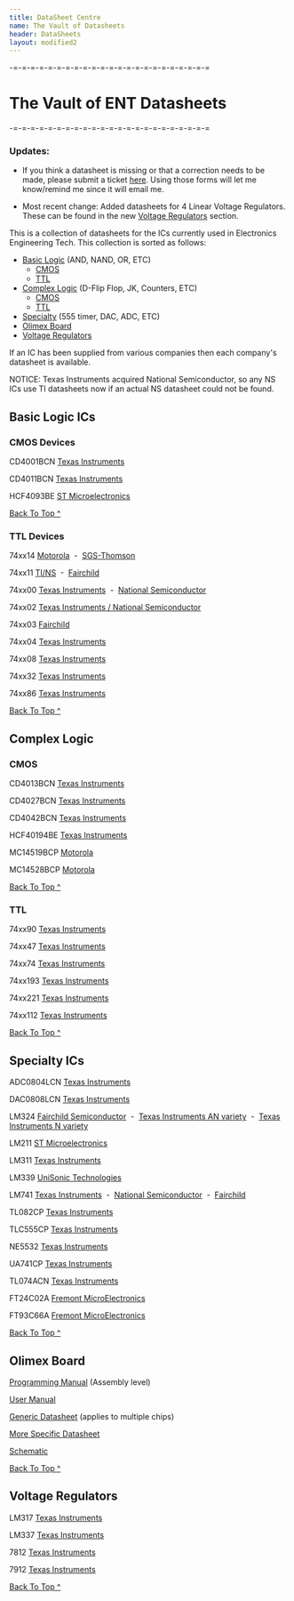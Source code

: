 ```yaml
---
title: DataSheet Centre
name: The Vault of Datasheets
header: DataSheets
layout: modified2
---
```


-=-=-=-=-=-=-=-=-=-=-=-=-=-=-=-=-=-=-=-=-=-=-=

# The Vault of ENT Datasheets

-=-=-=-=-=-=-=-=-=-=-=-=-=-=-=-=-=-=-=-=-=-=-=

### Updates:
- If you think a datasheet is missing or that a correction needs to be made, please submit a ticket [here](https://github.com/TekCastPork/TekCastPork.github.io/issues/new/choose). Using those forms will let me know/remind me since it will email me.

 - Most recent change: Added datasheets for 4 Linear Voltage Regulators. These can be found in the new [Voltage Regulators](#voltage-regulators) section.

This is a collection of datasheets for the ICs currently used in Electronics Engineering Tech.
This collection is sorted as follows:


- [Basic Logic](#basic-logic-ics) (AND, NAND, OR, ETC)
	- [CMOS](#cmos-devices)
	- [TTL](#ttl-devices)
- [Complex Logic](#complex-logic) (D-Flip Flop, JK, Counters, ETC)
	- [CMOS](#cmos)
	- [TTL](#ttl)
- [Specialty](#specialty-ics) (555 timer, DAC, ADC, ETC)
- [Olimex Board](#olimex-board)
- [Voltage Regulators](#voltage-regulators)

If an IC has been supplied from various companies then each company's datasheet is available.

NOTICE: Texas Instruments acquired National Semiconductor, so any NS ICs use TI datasheets now if an actual NS datasheet could not be found.





## Basic Logic ICs

### CMOS Devices

CD4001BCN	[Texas Instruments](https://drive.google.com/open?id=1-Jo6tLunuOtY07XgLxTv4FBo0hu1gmj2)

CD4011BCN	[Texas Instruments](https://drive.google.com/open?id=1cJwr-TIiIKSl6fuCsiZ0-hBzUZ9PUiWW)

HCF4093BE	[ST Microelectronics](https://drive.google.com/open?id=1proF1bW_mIxSDhZjjQSn46tm_ELOrJk6)

[Back To Top ^](#the-vault-of-ent-datasheets)

### TTL Devices

74xx14	[Motorola](https://drive.google.com/open?id=1fQhBJ4_jKbICUot5DpbuRwQqskIvHJ7e)&nbsp;&nbsp;-&nbsp;&nbsp;[SGS-Thomson](https://drive.google.com/open?id=1iQtJTo3Rn6prBQfGeO-uU-U5MBRo_6fR)

74xx11	[TI/NS](https://drive.google.com/open?id=1uhmLi000f7gkz8Og_ofggzhKaYqJfo3L)&nbsp;&nbsp;-&nbsp;&nbsp;[Fairchild](https://drive.google.com/open?id=1UBkqHrxSMiywZBr7KTJ_6nr8JGVZXJlX)

74xx00  [Texas Instruments](https://drive.google.com/open?id=12UPX3YyyE3NnyO47v2kJkTKZGDXTuCuJ)&nbsp;&nbsp;-&nbsp;&nbsp;[National Semiconductor](https://drive.google.com/open?id=1Q9AZgkWnO7tkEleGIYC8hlYjg4FBZX9r)

74xx02  [Texas Instruments / National Semiconductor](https://drive.google.com/open?id=11DBu58uvU3yl-oLrxovHZ6GtAUQNv0Kx)

74xx03  [Fairchild](https://drive.google.com/open?id=12YCoKM1VPF2v1X4Lvctrbtlja4pT0-A4)

74xx04  [Texas Instruments](https://drive.google.com/open?id=1B7OrvYmHSu7DNWeyhhpg7opB1oUdhlbC)

74xx08  [Texas Instruments](https://drive.google.com/open?id=1Kst5falsbtr1q-MPu-PVpUyMvPpKlGFE)

74xx32  [Texas Instruments](https://drive.google.com/open?id=1qd90V8W98WJT0eJFiVAbMeVQsh_B6UUq)

74xx86  [Texas Instruments](https://drive.google.com/open?id=1hoYeUkGzmJT91FYZjoB8P2LG9bd21fjx)

[Back To Top ^](#the-vault-of-ent-datasheets)

## Complex Logic

### CMOS

CD4013BCN [Texas Instruments](https://drive.google.com/open?id=1tLciImkylE0huxnZY4Xmvg6pvI-VDAHb)

CD4027BCN [Texas Instruments](https://drive.google.com/open?id=1n6yCNsQ8J0dI9l0C6PNNemjLz8mmIygP)

CD4042BCN [Texas Instruments](https://drive.google.com/open?id=1nd9K5HYpf1saBwIp9WysH5jA1MTHSv2T)

HCF40194BE [Texas Instruments](https://drive.google.com/open?id=1ZVJUhfIxCZkN4fL4hGZk2gN8asBYBE78)

MC14519BCP [Motorola](https://drive.google.com/open?id=1g1SOeCS3kdNTH6JH8_D50nkJTWrXsnnI)

MC14528BCP [Motorola](https://drive.google.com/open?id=1c_yyOcM3abUXGCb-qL_mpHinqersTxZk)

[Back To Top ^](#the-vault-of-ent-datasheets)


### TTL

74xx90 [Texas Instruments](https://drive.google.com/open?id=1MSK8EqDNjxmWz1kuaAcZLXVo5fZjE3T9)

74xx47 [Texas Instruments](https://drive.google.com/open?id=1NhdHkFsDoy6_s6z0xk3T01DMMXsAQhyj)

74xx74 [Texas Instruments](https://drive.google.com/open?id=1xBGC7yKRxQwAfOFCzoSz5Wt_HY0LaKgZ)

74xx193 [Texas Instruments](https://drive.google.com/open?id=1S32R4mqi0TtN0dZD0CMg3tiMlQtRTsVz)

74xx221 [Texas Instruments](https://drive.google.com/open?id=1LisIWmAtEB57dXu3Ls_RvJJmz5qzzNM6)

74xx112 [Texas Instruments](https://drive.google.com/open?id=1BgNmtFbU1e6_l001hqcVnIhUC0nOo5MX)

[Back To Top ^](#the-vault-of-ent-datasheets)

## Specialty ICs

ADC0804LCN [Texas Instruments](https://drive.google.com/open?id=1rKV0_a4NVUKdHlRuLQJdneXoIEL16dtX)

DAC0808LCN [Texas Instruments](https://drive.google.com/open?id=1wM3DyJmQWhzrY_HCvC0rqs1gzDfqlsIt)

LM324 [Fairchild Semiconductor](https://drive.google.com/open?id=1xbeHD2CDv3UmxIgt9lQaaJR2-jRRU570)&nbsp;&nbsp;-&nbsp;&nbsp;[Texas Instruments AN variety](https://drive.google.com/open?id=1Xj8xCuCDmd-oWxMEfa9ruNhR3wTK9Clm)&nbsp;&nbsp;-&nbsp;&nbsp;[Texas Instruments N variety](https://drive.google.com/open?id=1UkQpAlRUPesoJpe7F-E8JdOImewLOrqi)

LM211 [ST Microelectronics](https://drive.google.com/open?id=1Rh33Ru9dFmxr7qkW4uLdCJabyLv7jku6)

LM311 [Texas Instruments](https://drive.google.com/open?id=1np1-28nHkJUtLR3kc9WqFm-csIz920p-)

LM339 [UniSonic Technologies](https://drive.google.com/open?id=1E5hPBnfsueUYzsulBthxA3Cw9r_ds-vP)

LM741 [Texas Instruments](https://drive.google.com/open?id=1houmN-Irk56Wm9-ASu5TMZV6ymhWiW8A)&nbsp;&nbsp;-&nbsp;&nbsp;[National Semiconductor](https://drive.google.com/open?id=1HIfN52Mf6ufed4wVb2AzJuih6mY653NF)&nbsp;&nbsp;-&nbsp;&nbsp;[Fairchild](https://drive.google.com/open?id=1LxRasp9CjyNIPnwXPA-LFM05L99fhoxu)

TL082CP [Texas Instruments](https://drive.google.com/open?id=1OyBTGZdDtJVKvmaXyl_9ucG09J0NHgbc)

TLC555CP [Texas Instruments](https://drive.google.com/open?id=1woYvqFN18ofIOwZGe3b7lKZZVephdn8U)

NE5532 [Texas Instruments](https://drive.google.com/open?id=1wLVUIh6I-LSNAbCYf4eCzdIG3HgH03MQ)

UA741CP [Texas Instruments](https://drive.google.com/open?id=1xo7G3K9zpXOsBLfz_05n6Q-_bBwGsB8p)

TL074ACN [Texas Instruments](https://drive.google.com/open?id=1YH1jwLFYXXSLDGkidpGOv6NcJMoSp9Ij)

FT24C02A [Fremont MicroElectronics](https://drive.google.com/open?id=1wbAl4MLkLmRxPoxRqwfPBBg37yQrNDmz)

FT93C66A [Fremont MicroElectronics](https://drive.google.com/open?id=19r6GuqCbAMqT5yxv4e_EkIXZlrXsuCiX)

[Back To Top ^](#the-vault-of-ent-datasheets)

## Olimex Board

[Programming Manual](https://drive.google.com/open?id=16lXSqdDQLtYl-4urV-YlaLDzM_cdjK6w) (Assembly level)

[User Manual](https://drive.google.com/open?id=1s7yP5pZ9stomm-Or0xI3iNMUI9VI1lcV)

[Generic Datasheet](https://drive.google.com/open?id=1v6S2priDHsdBqqSlyou-tVsJsSTVeySx) (applies to multiple chips)

[More Specific Datasheet](https://drive.google.com/open?id=1Fw77ZAclmgufrtS566y1rlsMwS_fwlDC)

[Schematic](https://drive.google.com/open?id=1He_3GZK2SHGHOQBt6r-RIP8_MVyoHinr)

[Back To Top ^](#the-vault-of-ent-datasheets)

## Voltage Regulators

LM317 [Texas Instruments](https://drive.google.com/open?id=1iV7r5YlRtXca-O6IqX9qmLb-XIM-mLZ2)

LM337 [Texas Instruments](https://drive.google.com/open?id=1pp9kY8z0wmNsPHoOfKAXalbcKAQnob1G)

7812 [Texas Instruments](https://drive.google.com/open?id=1CSGHPu46kK6_lPIGTqLt9TaoHxwtmFn2)

7912 [Texas Instruments](https://drive.google.com/open?id=1S2ErBLn2IHmKx-Q7NBZQ93F12hc_HCFw)

[Back To Top ^](#the-vault-of-ent-datasheets)